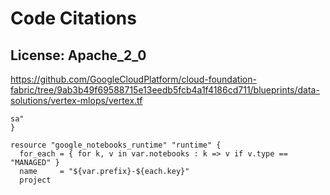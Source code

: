 # Code Citations

## License: Apache_2_0
https://github.com/GoogleCloudPlatform/cloud-foundation-fabric/tree/9ab3b49f69588715e13eedb5fcb4a1f4186cd711/blueprints/data-solutions/vertex-mlops/vertex.tf

```
sa"
}

resource "google_notebooks_runtime" "runtime" {
  for_each = { for k, v in var.notebooks : k => v if v.type == "MANAGED" }
  name     = "${var.prefix}-${each.key}"
  project
```

